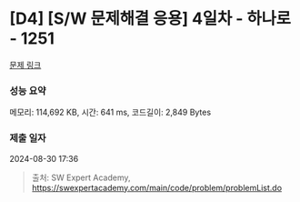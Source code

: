 # [D4] [S/W 문제해결 응용] 4일차 - 하나로 - 1251 

[문제 링크](https://swexpertacademy.com/main/code/problem/problemDetail.do?contestProbId=AV15StKqAQkCFAYD) 

### 성능 요약

메모리: 114,692 KB, 시간: 641 ms, 코드길이: 2,849 Bytes

### 제출 일자

2024-08-30 17:36



> 출처: SW Expert Academy, https://swexpertacademy.com/main/code/problem/problemList.do